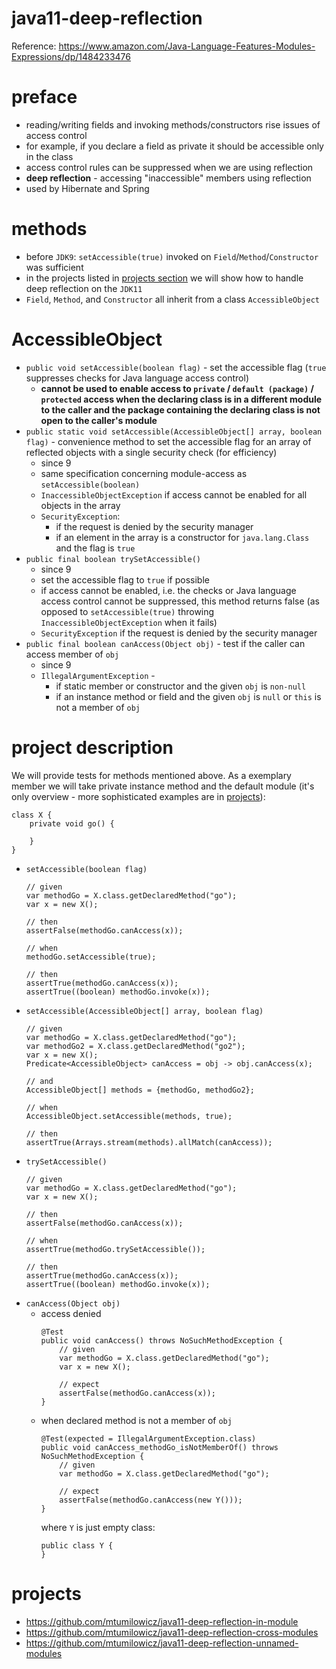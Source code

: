 # java11-deep-reflection

Reference: https://www.amazon.com/Java-Language-Features-Modules-Expressions/dp/1484233476

# preface
* reading/writing fields and invoking methods/constructors
rise issues of access control
* for example, if you declare a field as private it should
  be accessible only in the class
* access control rules can be suppressed when we 
are using reflection
* **deep reflection** - accessing "inaccessible" members using
reflection
* used by Hibernate and Spring

# methods
* before `JDK9`: `setAccessible(true)`  invoked on 
`Field`/`Method`/`Constructor` was sufficient
* in the projects listed in [projects section](#projects) we will show how to handle 
deep reflection on the `JDK11`
* `Field`, `Method`, and `Constructor` all inherit from a 
class `AccessibleObject`

# AccessibleObject
* `public void setAccessible(boolean flag)` -
    set the accessible flag (`true` suppresses checks for Java language access control)
    * **cannot be used to enable access to `private` / `default (package)` / `protected` access
        when the declaring class is in a different module to the caller and the package 
        containing the declaring class is not open to the caller's module**
* `public static void setAccessible(AccessibleObject[] array, boolean flag)` - 
    convenience method to set the accessible flag for an array of reflected 
    objects with a single security check (for efficiency)
    * since 9
    * same specification concerning module-access as `setAccessible(boolean)`
    * `InaccessibleObjectException` if access cannot be enabled for all
     objects in the array
    * `SecurityException`:
        * if the request is denied by the security manager
        * if an element in the array is a constructor for `java.lang.Class`
            and the flag is `true`
* `public final boolean trySetAccessible()`
    * since 9
    * set the accessible flag to `true` if possible
    * if access cannot be enabled, i.e. the checks or Java language access control cannot
        be suppressed, this method returns false (as opposed to `setAccessible(true)` throwing 
        `InaccessibleObjectException` when it fails)
    * `SecurityException` if the request is denied by the security manager
* `public final boolean canAccess(Object obj)` - 
    test if the caller can access member of `obj`
    * since 9
    * `IllegalArgumentException` -
      * if static member or constructor and the given `obj` is `non-null`
      * if an instance method or field and the given `obj` is `null` or `this`
      is not a member of `obj`
        
# project description
We will provide tests for methods mentioned above. As a exemplary member
we will take private instance method and the default module (it's only
overview - more sophisticated examples are in [projects](#projects)):
```
class X {
    private void go() {

    }
}
```
* `setAccessible(boolean flag)`
    ```
    // given
    var methodGo = X.class.getDeclaredMethod("go");
    var x = new X();
    
    // then
    assertFalse(methodGo.canAccess(x));
    
    // when
    methodGo.setAccessible(true);
    
    // then
    assertTrue(methodGo.canAccess(x));
    assertTrue((boolean) methodGo.invoke(x));
    ```
* `setAccessible(AccessibleObject[] array, boolean flag)`
    ```
    // given
    var methodGo = X.class.getDeclaredMethod("go");
    var methodGo2 = X.class.getDeclaredMethod("go2");
    var x = new X();
    Predicate<AccessibleObject> canAccess = obj -> obj.canAccess(x);
    
    // and
    AccessibleObject[] methods = {methodGo, methodGo2};
    
    // when
    AccessibleObject.setAccessible(methods, true);
    
    // then
    assertTrue(Arrays.stream(methods).allMatch(canAccess));
    ```
* `trySetAccessible()`
    ```
    // given
    var methodGo = X.class.getDeclaredMethod("go");
    var x = new X();
    
    // then
    assertFalse(methodGo.canAccess(x));
    
    // when
    assertTrue(methodGo.trySetAccessible());
    
    // then
    assertTrue(methodGo.canAccess(x));
    assertTrue((boolean) methodGo.invoke(x));
    ```
* `canAccess(Object obj)`
    * access denied
        ```
        @Test
        public void canAccess() throws NoSuchMethodException {
            // given
            var methodGo = X.class.getDeclaredMethod("go");
            var x = new X();
            
            // expect
            assertFalse(methodGo.canAccess(x));
        }
        ```
    * when declared method is not a member of `obj`
        ```
        @Test(expected = IllegalArgumentException.class)
        public void canAccess_methodGo_isNotMemberOf() throws NoSuchMethodException {
            // given
            var methodGo = X.class.getDeclaredMethod("go");
    
            // expect
            assertFalse(methodGo.canAccess(new Y()));
        }
        ```
        where `Y` is just empty class:
        ```
        public class Y {
        }
        ```
        
# projects
* https://github.com/mtumilowicz/java11-deep-reflection-in-module
* https://github.com/mtumilowicz/java11-deep-reflection-cross-modules
* https://github.com/mtumilowicz/java11-deep-reflection-unnamed-modules
